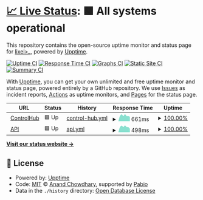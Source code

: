 # [📈 Live Status](https://www.status.control-hub.org): <!--live status--> **🟩 All systems operational**

This repository contains the open-source uptime monitor and status page for [lixel>\_](https://www.status.control-hub.org), powered by [Upptime](https://github.com/upptime/upptime).

[![Uptime CI](https://github.com/lixelv/controlhub-status/workflows/Uptime%20CI/badge.svg)](https://github.com/lixelv/controlhub-status/actions?query=workflow%3A%22Uptime+CI%22)
[![Response Time CI](https://github.com/lixelv/controlhub-status/workflows/Response%20Time%20CI/badge.svg)](https://github.com/lixelv/controlhub-status/actions?query=workflow%3A%22Response+Time+CI%22)
[![Graphs CI](https://github.com/lixelv/controlhub-status/workflows/Graphs%20CI/badge.svg)](https://github.com/lixelv/controlhub-status/actions?query=workflow%3A%22Graphs+CI%22)
[![Static Site CI](https://github.com/lixelv/controlhub-status/workflows/Static%20Site%20CI/badge.svg)](https://github.com/lixelv/controlhub-status/actions?query=workflow%3A%22Static+Site+CI%22)
[![Summary CI](https://github.com/lixelv/controlhub-status/workflows/Summary%20CI/badge.svg)](https://github.com/lixelv/controlhub-status/actions?query=workflow%3A%22Summary+CI%22)

With [Upptime](https://upptime.js.org), you can get your own unlimited and free uptime monitor and status page, powered entirely by a GitHub repository. We use [Issues](https://github.com/lixelv/controlhub-status/issues) as incident reports, [Actions](https://github.com/lixelv/controlhub-status/actions) as uptime monitors, and [Pages](https://www.status.control-hub.org) for the status page.

<!--start: status pages-->
<!-- This summary is generated by Upptime (https://github.com/upptime/upptime) -->
<!-- Do not edit this manually, your changes will be overwritten -->
<!-- prettier-ignore -->
| URL | Status | History | Response Time | Uptime |
| --- | ------ | ------- | ------------- | ------ |
| <img alt="" src="https://icons.duckduckgo.com/ip3/control-hub.org.ico" height="13"> [ControlHub](https://control-hub.org) | 🟩 Up | [control-hub.yml](https://github.com/lixelv/controlhub-status/commits/HEAD/history/control-hub.yml) | <details><summary><img alt="Response time graph" src="./graphs/control-hub/response-time-week.png" height="20"> 661ms</summary><br><a href="https://www.status.control-hub.org/history/control-hub"><img alt="Response time 1117" src="https://img.shields.io/endpoint?url=https%3A%2F%2Fraw.githubusercontent.com%2Flixelv%2Fcontrolhub-status%2FHEAD%2Fapi%2Fcontrol-hub%2Fresponse-time.json"></a><br><a href="https://www.status.control-hub.org/history/control-hub"><img alt="24-hour response time 716" src="https://img.shields.io/endpoint?url=https%3A%2F%2Fraw.githubusercontent.com%2Flixelv%2Fcontrolhub-status%2FHEAD%2Fapi%2Fcontrol-hub%2Fresponse-time-day.json"></a><br><a href="https://www.status.control-hub.org/history/control-hub"><img alt="7-day response time 661" src="https://img.shields.io/endpoint?url=https%3A%2F%2Fraw.githubusercontent.com%2Flixelv%2Fcontrolhub-status%2FHEAD%2Fapi%2Fcontrol-hub%2Fresponse-time-week.json"></a><br><a href="https://www.status.control-hub.org/history/control-hub"><img alt="30-day response time 682" src="https://img.shields.io/endpoint?url=https%3A%2F%2Fraw.githubusercontent.com%2Flixelv%2Fcontrolhub-status%2FHEAD%2Fapi%2Fcontrol-hub%2Fresponse-time-month.json"></a><br><a href="https://www.status.control-hub.org/history/control-hub"><img alt="1-year response time 1117" src="https://img.shields.io/endpoint?url=https%3A%2F%2Fraw.githubusercontent.com%2Flixelv%2Fcontrolhub-status%2FHEAD%2Fapi%2Fcontrol-hub%2Fresponse-time-year.json"></a></details> | <details><summary><a href="https://www.status.control-hub.org/history/control-hub">100.00%</a></summary><a href="https://www.status.control-hub.org/history/control-hub"><img alt="All-time uptime 99.98%" src="https://img.shields.io/endpoint?url=https%3A%2F%2Fraw.githubusercontent.com%2Flixelv%2Fcontrolhub-status%2FHEAD%2Fapi%2Fcontrol-hub%2Fuptime.json"></a><br><a href="https://www.status.control-hub.org/history/control-hub"><img alt="24-hour uptime 100.00%" src="https://img.shields.io/endpoint?url=https%3A%2F%2Fraw.githubusercontent.com%2Flixelv%2Fcontrolhub-status%2FHEAD%2Fapi%2Fcontrol-hub%2Fuptime-day.json"></a><br><a href="https://www.status.control-hub.org/history/control-hub"><img alt="7-day uptime 100.00%" src="https://img.shields.io/endpoint?url=https%3A%2F%2Fraw.githubusercontent.com%2Flixelv%2Fcontrolhub-status%2FHEAD%2Fapi%2Fcontrol-hub%2Fuptime-week.json"></a><br><a href="https://www.status.control-hub.org/history/control-hub"><img alt="30-day uptime 100.00%" src="https://img.shields.io/endpoint?url=https%3A%2F%2Fraw.githubusercontent.com%2Flixelv%2Fcontrolhub-status%2FHEAD%2Fapi%2Fcontrol-hub%2Fuptime-month.json"></a><br><a href="https://www.status.control-hub.org/history/control-hub"><img alt="1-year uptime 99.98%" src="https://img.shields.io/endpoint?url=https%3A%2F%2Fraw.githubusercontent.com%2Flixelv%2Fcontrolhub-status%2FHEAD%2Fapi%2Fcontrol-hub%2Fuptime-year.json"></a></details>
| <img alt="" src="https://icons.duckduckgo.com/ip3/pb.control-hub.org.ico" height="13"> [API](https://pb.control-hub.org/_/) | 🟩 Up | [api.yml](https://github.com/lixelv/controlhub-status/commits/HEAD/history/api.yml) | <details><summary><img alt="Response time graph" src="./graphs/api/response-time-week.png" height="20"> 498ms</summary><br><a href="https://www.status.control-hub.org/history/api"><img alt="Response time 520" src="https://img.shields.io/endpoint?url=https%3A%2F%2Fraw.githubusercontent.com%2Flixelv%2Fcontrolhub-status%2FHEAD%2Fapi%2Fapi%2Fresponse-time.json"></a><br><a href="https://www.status.control-hub.org/history/api"><img alt="24-hour response time 568" src="https://img.shields.io/endpoint?url=https%3A%2F%2Fraw.githubusercontent.com%2Flixelv%2Fcontrolhub-status%2FHEAD%2Fapi%2Fapi%2Fresponse-time-day.json"></a><br><a href="https://www.status.control-hub.org/history/api"><img alt="7-day response time 498" src="https://img.shields.io/endpoint?url=https%3A%2F%2Fraw.githubusercontent.com%2Flixelv%2Fcontrolhub-status%2FHEAD%2Fapi%2Fapi%2Fresponse-time-week.json"></a><br><a href="https://www.status.control-hub.org/history/api"><img alt="30-day response time 528" src="https://img.shields.io/endpoint?url=https%3A%2F%2Fraw.githubusercontent.com%2Flixelv%2Fcontrolhub-status%2FHEAD%2Fapi%2Fapi%2Fresponse-time-month.json"></a><br><a href="https://www.status.control-hub.org/history/api"><img alt="1-year response time 520" src="https://img.shields.io/endpoint?url=https%3A%2F%2Fraw.githubusercontent.com%2Flixelv%2Fcontrolhub-status%2FHEAD%2Fapi%2Fapi%2Fresponse-time-year.json"></a></details> | <details><summary><a href="https://www.status.control-hub.org/history/api">100.00%</a></summary><a href="https://www.status.control-hub.org/history/api"><img alt="All-time uptime 99.99%" src="https://img.shields.io/endpoint?url=https%3A%2F%2Fraw.githubusercontent.com%2Flixelv%2Fcontrolhub-status%2FHEAD%2Fapi%2Fapi%2Fuptime.json"></a><br><a href="https://www.status.control-hub.org/history/api"><img alt="24-hour uptime 100.00%" src="https://img.shields.io/endpoint?url=https%3A%2F%2Fraw.githubusercontent.com%2Flixelv%2Fcontrolhub-status%2FHEAD%2Fapi%2Fapi%2Fuptime-day.json"></a><br><a href="https://www.status.control-hub.org/history/api"><img alt="7-day uptime 100.00%" src="https://img.shields.io/endpoint?url=https%3A%2F%2Fraw.githubusercontent.com%2Flixelv%2Fcontrolhub-status%2FHEAD%2Fapi%2Fapi%2Fuptime-week.json"></a><br><a href="https://www.status.control-hub.org/history/api"><img alt="30-day uptime 100.00%" src="https://img.shields.io/endpoint?url=https%3A%2F%2Fraw.githubusercontent.com%2Flixelv%2Fcontrolhub-status%2FHEAD%2Fapi%2Fapi%2Fuptime-month.json"></a><br><a href="https://www.status.control-hub.org/history/api"><img alt="1-year uptime 99.99%" src="https://img.shields.io/endpoint?url=https%3A%2F%2Fraw.githubusercontent.com%2Flixelv%2Fcontrolhub-status%2FHEAD%2Fapi%2Fapi%2Fuptime-year.json"></a></details>

<!--end: status pages-->

[**Visit our status website →**](https://www.status.control-hub.org)

## 📄 License

- Powered by: [Upptime](https://github.com/upptime/upptime)
- Code: [MIT](./LICENSE) © [Anand Chowdhary](https://anandchowdhary.com), supported by [Pabio](https://pabio.com)
- Data in the `./history` directory: [Open Database License](https://opendatacommons.org/licenses/odbl/1-0/)
